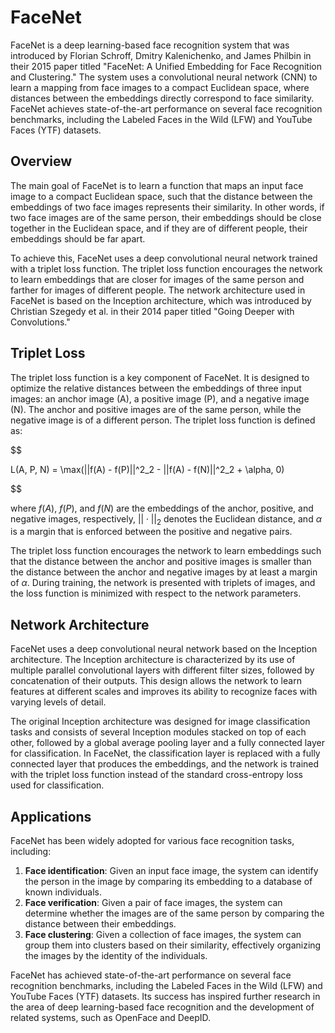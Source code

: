 # FaceNet

FaceNet is a deep learning-based face recognition system that was introduced by Florian Schroff, Dmitry Kalenichenko, and James Philbin in their 2015 paper titled "FaceNet: A Unified Embedding for Face Recognition and Clustering." The system uses a convolutional neural network (CNN) to learn a mapping from face images to a compact Euclidean space, where distances between the embeddings directly correspond to face similarity. FaceNet achieves state-of-the-art performance on several face recognition benchmarks, including the Labeled Faces in the Wild (LFW) and YouTube Faces (YTF) datasets.

## Overview

The main goal of FaceNet is to learn a function that maps an input face image to a compact Euclidean space, such that the distance between the embeddings of two face images represents their similarity. In other words, if two face images are of the same person, their embeddings should be close together in the Euclidean space, and if they are of different people, their embeddings should be far apart.

To achieve this, FaceNet uses a deep convolutional neural network trained with a triplet loss function. The triplet loss function encourages the network to learn embeddings that are closer for images of the same person and farther for images of different people. The network architecture used in FaceNet is based on the Inception architecture, which was introduced by Christian Szegedy et al. in their 2014 paper titled "Going Deeper with Convolutions."

## Triplet Loss

The triplet loss function is a key component of FaceNet. It is designed to optimize the relative distances between the embeddings of three input images: an anchor image (A), a positive image (P), and a negative image (N). The anchor and positive images are of the same person, while the negative image is of a different person. The triplet loss function is defined as:


$$

L(A, P, N) = \max(||f(A) - f(P)||^2_2 - ||f(A) - f(N)||^2_2 + \alpha, 0)

$$


where $f(A)$, $f(P)$, and $f(N)$ are the embeddings of the anchor, positive, and negative images, respectively, $||\cdot||_2$ denotes the Euclidean distance, and $\alpha$ is a margin that is enforced between the positive and negative pairs.

The triplet loss function encourages the network to learn embeddings such that the distance between the anchor and positive images is smaller than the distance between the anchor and negative images by at least a margin of $\alpha$. During training, the network is presented with triplets of images, and the loss function is minimized with respect to the network parameters.

## Network Architecture

FaceNet uses a deep convolutional neural network based on the Inception architecture. The Inception architecture is characterized by its use of multiple parallel convolutional layers with different filter sizes, followed by concatenation of their outputs. This design allows the network to learn features at different scales and improves its ability to recognize faces with varying levels of detail.

The original Inception architecture was designed for image classification tasks and consists of several Inception modules stacked on top of each other, followed by a global average pooling layer and a fully connected layer for classification. In FaceNet, the classification layer is replaced with a fully connected layer that produces the embeddings, and the network is trained with the triplet loss function instead of the standard cross-entropy loss used for classification.

## Applications

FaceNet has been widely adopted for various face recognition tasks, including:

1. **Face identification**: Given an input face image, the system can identify the person in the image by comparing its embedding to a database of known individuals.
2. **Face verification**: Given a pair of face images, the system can determine whether the images are of the same person by comparing the distance between their embeddings.
3. **Face clustering**: Given a collection of face images, the system can group them into clusters based on their similarity, effectively organizing the images by the identity of the individuals.

FaceNet has achieved state-of-the-art performance on several face recognition benchmarks, including the Labeled Faces in the Wild (LFW) and YouTube Faces (YTF) datasets. Its success has inspired further research in the area of deep learning-based face recognition and the development of related systems, such as OpenFace and DeepID.
